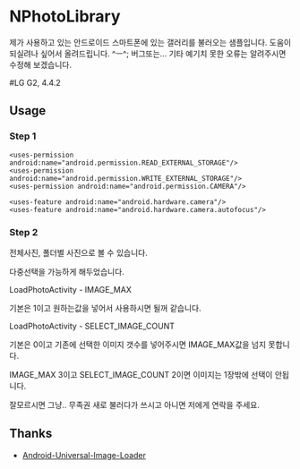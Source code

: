 # NPhotoLibrary

제가 사용하고 있는 안드로이드 스마트폰에 있는 갤러리를 불러오는 샘플입니다.
도움이 되실려나 싶어서 올려드립니다. ^ㅡ^; 버그또는... 기타 예기치 못한 오류는 알려주시면 수정해 보겠습니다.

#LG G2, 4.4.2

## Usage

### Step 1

    <uses-permission android:name="android.permission.READ_EXTERNAL_STORAGE"/>
    <uses-permission android:name="android.permission.WRITE_EXTERNAL_STORAGE"/>
    <uses-permission android:name="android.permission.CAMERA"/>

    <uses-feature android:name="android.hardware.camera"/>
    <uses-feature android:name="android.hardware.camera.autofocus"/>
    

### Step 2
전체사진, 폴더별 사진으로 볼 수 있습니다.

다중선택을 가능하게 해두었습니다.

LoadPhotoActivity - IMAGE_MAX

기본은 1이고 원하는값을 넣어서 사용하시면 될꺼 같습니다.

LoadPhotoActivity - SELECT_IMAGE_COUNT 

기본은 0이고 기존에 선택한 이미지 갯수를 넣어주시면 IMAGE_MAX값을 넘지 못합니다.


IMAGE_MAX 3이고 SELECT_IMAGE_COUNT 2이면 이미지는 1장밖에 선택이 안됩니다.

잘모르시면 그냥.. 무족권 새로 불러다가 쓰시고 아니면 저에게 연락을 주세요.


## Thanks
- [Android-Universal-Image-Loader](https://github.com/nostra13/Android-Universal-Image-Loader)
